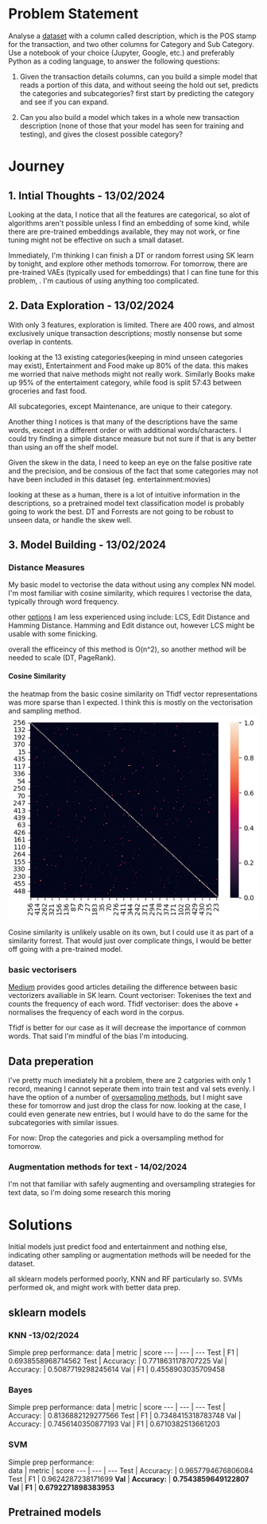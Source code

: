 # Problem Statement
Analyse a [dataset](https://drive.google.com/drive/folders/1IxCF-QLFi02knTmUYllnPgedZNzXT_hy?usp=sharing) with a column called description, which is the POS stamp for the transaction, and two other columns for Category and Sub Category. 
Use a notebook of your choice (Jupyter, Google, etc.) and preferably Python as a coding language, to answer the following questions:

1. Given the transaction details columns, can you build a simple model that reads a portion of this data, and without seeing the hold out set, predicts the categories and subcategories? first start by predicting the category and see if you can expand.

2. Can you also build a model which takes in a whole new transaction description (none of those that your model has seen for training and testing), and gives the closest possible category?



# Journey

## 1. Intial Thoughts - 13/02/2024
Looking at the data, I notice that all the features are categorical, so alot of algorithms aren't possible unless I find an embedding of some kind, while there are pre-trained embeddings available, they may not work, or fine tuning might not be effective on such a small dataset. 

Immediately, I'm thinking I can finish a DT or random forrest using SK learn by tonight, and explore other methods tomorrow. For tomorrow, there are pre-trained VAEs (typically used for embeddings) that I can fine tune for this problem, . I'm cautious of using anything too complicated.

## 2. Data Exploration - 13/02/2024
With only 3 features, exploration is limited.
There are 400 rows, and almost exclusively unique transaction descriptions; mostly nonsense but some overlap in contents. 

looking at the 13 existing categories(keeping in mind unseen categories may exist), Entertainment and Food make up 80% of the data. this makes me worried that naive methods might not really work. Similarly Books make up 95% of the entertaiment category, while food is split 57:43 between groceries and fast food.

All subcategories, except Maintenance, are unique to their category.

Another thing I notices is that many of the descriptions have the same words, except in a different order or with additional words/characters. I could try finding a simple distance measure but not sure if that is any better than using an off the shelf model.

Given the skew in the data, I need to keep an eye on the false positive rate and the precision, and be consious of the fact that some categories may not have been included in this dataset (eg. entertainment:movies)

looking at these as a human, there is a lot of intuitive information in the descriptions, so a pretrained  model text classification model is probably going to work the best. DT and Forrests are not going to be robust to unseen data, or handle the skew well.

## 3. Model Building - 13/02/2024
### Distance Measures
My basic model to vectorise the data without using any complex NN model.
I'm most familiar with cosine similarity, which requires I vectorise the data, typically through word frequency. 

other [options](https://flavien-vidal.medium.com/similarity-distances-for-natural-language-processing-16f63cd5ba55) I am less experienced using include: LCS, Edit Distance and Hamming Distance. 
Hamming and Edit distance out, however LCS might be usable with some finicking.

overall the efficeincy of this method is O(n^2), so another method will be needed to scale (DT, PageRank).

#### Cosine Similarity
the heatmap from the basic cosine similarity on Tfidf vector representations was more sparse than I expected. I think this is mostly on the vectorisation and sampling method. 
![heatmap showing ./analysis/naive_cosine_similarity](./analysis/naive_cosine_similarity.png)

Cosine similarity is unlikely usable on its own, but I could use it as part of a similarity forrest. That would just over complicate things, I would be better off going with a pre-trained model.

### basic vectorisers 
[Medium](https://medium.com/geekculture/how-sklearns-countvectorizer-and-tfidftransformer-compares-with-tfidfvectorizer-a42a2d6d15a2) provides good articles detailing the difference between basic vectorizers availiable in SK learn.
Count vectoriser: Tokenises the text and counts the frequency of each word.
Tfidf vectoriser: does the above + normalises the frequency of each word in the corpus.

Tfidf is better for our case as it will decrease the importance of common words. That said I'm mindful of the bias I'm intoducing.

## Data preperation
I've pretty much imediately hit a problem, there are 2 catgories with only 1 record, meaning I cannot seperate them into train test and val sets evenly. I have the option of a number of [oversampling methods](https://machinelearningmastery.com/data-sampling-methods-for-imbalanced-classification/), but I might save these for tomorrow and just drop the class for now. looking at the case, I could even generate new entries, but I would have to do the same for the subcategories with similar issues.

For now: Drop the categories and pick a oversampling method for tomorrow.

### Augmentation methods for text - 14/02/2024
I'm not that familiar with safely augmenting and oversampling strategies for text data, so I'm doing some research this moring 


# Solutions
Initial models just predict food and entertainment and nothing else, indicating other sampling or augmentation methods will be needed for the dataset.

all sklearn models performed poorly, KNN and RF particularly so. SVMs performed ok, and might work with better data prep.
## sklearn models
### KNN -13/02/2024
Simple prep performance:
data | metric | score
--- | --- | ---
Test | F1        | 0.6938558968714562
Test | Accuracy: | 0.7718631178707225
Val | Accuracy: | 0.5087719298245614
Val | F1        | 0.4558903035709458

### Bayes
Simple prep performance:
data | metric | score
--- | --- | ---
Test | Accuracy: | 0.8136882129277566
Test | F1        | 0.7348415318783748
Val | Accuracy: | 0.7456140350877193
Val | F1        | 0.6710382513661203
### SVM
Simple prep performance: \
data | metric | score
---  | ---    | ---
Test | Accuracy: | 0.9657794676806084
Test | F1        | 0.9624287238171699
**Val** | **Accuracy:** | **0.7543859649122807**
**Val** | **F1**        | **0.6792271898383953**



## Pretrained models

